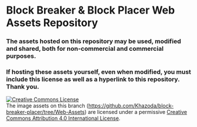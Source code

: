 # Block Breaker & Block Placer Web Assets Repository

### The assets hosted on this repository may be used, modified and shared, both for non-commercial and commercial purposes.

### If hosting these assets yourself, even when modified, you must include this license as well as a hyperlink to this repository. Thank you.

<a rel="license" href="http://creativecommons.org/licenses/by/4.0/"><img alt="Creative Commons License" style="border-width:0" src="https://i.creativecommons.org/l/by/4.0/88x31.png" /></a><br />The image assets on this branch (https://github.com/Khazoda/block-breaker-placer/tree/Web-Assets) are licensed under a permissive <a rel="license" href="http://creativecommons.org/licenses/by/4.0/">Creative Commons Attribution 4.0 International License</a>.